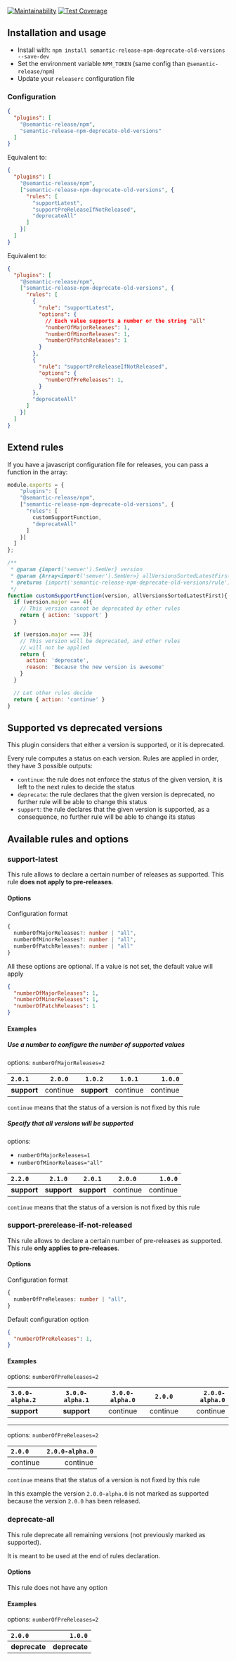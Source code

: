 [![Maintainability](https://api.codeclimate.com/v1/badges/29751e470914f5b5dd20/maintainability)](https://codeclimate.com/github/ghusse/semantic-release-npm-deprecate-old-versions/maintainability) [![Test Coverage](https://api.codeclimate.com/v1/badges/29751e470914f5b5dd20/test_coverage)](https://codeclimate.com/github/ghusse/semantic-release-npm-deprecate-old-versions/test_coverage)

## Installation and usage

- Install with: `npm install semantic-release-npm-deprecate-old-versions --save-dev`
- Set the environment variable `NPM_TOKEN` (same config than `@semantic-release/npm`)
- Update your `releaserc` configuration file

### Configuration

```json
{
  "plugins": [
    "@semantic-release/npm", 
    "semantic-release-npm-deprecate-old-versions"
  ]
}
```

Equivalent to:
```json
{
  "plugins": [
    "@semantic-release/npm", 
    ["semantic-release-npm-deprecate-old-versions", {
      "rules": [
        "supportLatest",
        "supportPreReleaseIfNotReleased",
        "deprecateAll"
      ]
    }]
  ]
}
```

Equivalent to:
```json
{
  "plugins": [
    "@semantic-release/npm", 
    ["semantic-release-npm-deprecate-old-versions", {
      "rules": [
        { 
          "rule": "supportLatest", 
          "options": {
            // Each value supports a number or the string "all"
            "numberOfMajorReleases": 1,
            "numberOfMinorReleases": 1,
            "numberOfPatchReleases": 1
          }
        },
        { 
          "rule": "supportPreReleaseIfNotReleased", 
          "options": {
            "numberOfPreReleases": 1,
          }
        },
        "deprecateAll"
      ]
    }]
  ]
}
```

## Extend rules

If you have a javascript configuration file for releases, you can pass a function in the array:

```js
module.exports = {
    "plugins": [
    "@semantic-release/npm", 
    ["semantic-release-npm-deprecate-old-versions", {
      "rules": [
        customSupportFunction,
        "deprecateAll"
      ]
    }]
  ]
};

/**
 * @param {import('semver').SemVer} version
 * @param {Array<import('semver').SemVer>} allVersionsSortedLatestFirst
 * @returns {import('semantic-release-npm-deprecate-old-versions/rule').RuleResult}
 */
function customSupportFunction(version, allVersionsSortedLatestFirst){
  if (version.major === 4){
    // This version cannot be deprecated by other rules
    return { action: 'support' }
  }

  if (version.major === 3){
    // This version will be deprecated, and other rules
    // will not be applied
    return {
      action: 'deprecate',
      reason: 'Because the new version is awesome'
    }
  }

  // Let other rules decide
  return { action: 'continue' }
}
```

## Supported vs deprecated versions

This plugin considers that either a version is supported, or it is deprecated.

Every rule computes a status on each version. Rules are applied in order, they have 3 possible outputs:

- `continue`: the rule does not enforce the status of the given version, it is left to the next rules to decide the status
- `deprecate`: the rule declares that the given version is deprecated, no further rule will be able to change this status
- `support`: the rule declares that the given version is supported, as a consequence, no further rule will be able to change its status

## Available rules and options

### support-latest

This rule allows to declare a certain number of releases as supported. This rule **does not apply to pre-releases**.

#### Options

Configuration format

```ts
{
  numberOfMajorReleases?: number | "all",
  numberOfMinorReleases?: number | "all",
  numberOfPatchReleases?: number | "all"
}
```

All these options are optional. If a value is not set, the default value will apply

```json
{
  "numberOfMajorReleases": 1,
  "numberOfMinorReleases": 1,
  "numberOfPatchReleases": 1
}
```

#### Examples

##### Use a number to configure the number of supported values

options: `numberOfMajorReleases=2`

| `2.0.1`       |`2.0.0`     | `1.0.2`    | `1.0.1`    | `1.0.0`    |
| :------------ | :--------: | :--------: | :--------: | ---------: |
| **support**   | continue   | **support**| continue   | continue   |

`continue` means that the status of a version is not fixed by this rule

##### Specify that all versions will be supported

options: 
- `numberOfMajorReleases=1`
- `numberOfMinorReleases="all"`

| `2.2.0`       |`2.1.0`      | `2.0.1`    | `2.0.0`    | `1.0.0`    |
| :------------ | :--------:  | :--------: | :--------: | ---------: |
| **support**   | **support** | **support**| continue   | continue   |

`continue` means that the status of a version is not fixed by this rule

### support-prerelease-if-not-released

This rule allows to declare a certain number of pre-releases as supported. This rule **only applies to pre-releases**.

#### Options

Configuration format
```ts
{
  numberOfPreReleases: number | "all",
}
```

Default configuration option
```json
{
  "numberOfPreReleases": 1,
}
```

#### Examples

options: `numberOfPreReleases=2`

| `3.0.0-alpha.2` | `3.0.0-alpha.1` | `3.0.0-alpha.0` | `2.0.0`  | `2.0.0-alpha.0`    |
| :------------   | :-------------: | :-------------: | :------: | -----------------: |
| **support**     | **support**     | continue        | continue | continue           |

----------------------------------------------------------------------------------------

options: `numberOfPreReleases=2`

| `2.0.0`  | `2.0.0-alpha.0`    |
| :-----   | -----------------: |
| continue | continue           |

`continue` means that the status of a version is not fixed by this rule

In this example the version `2.0.0-alpha.0` is not marked as supported because the version `2.0.0` has been released. 

### deprecate-all

This rule deprecate all remaining versions (not previously marked as supported).

It is meant to be used at the end of rules declaration.

#### Options

This rule does not have any option

#### Examples

options: `numberOfPreReleases=2`

| `2.0.0`        | `1.0.0`           |
| :------------  | ----------------: |
| **deprecate**  | **deprecate**     | 

